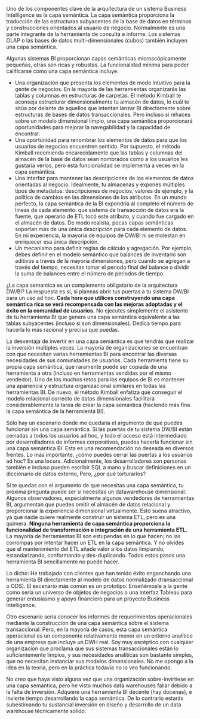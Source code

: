﻿---
UniqueId: yCgqODiWRH
Title: "Consejo de diseño #158: Dar sentido a la capa semántica"
Url: 2013/dar-sentido-capa-semnatica.html
Image: 2013-dar-sentido-capa-semnatica.jpg
Date: 2016-11-03T00:00:00.0000000
SecondaryDate: 2013-08-05T00:32:00.0000000
Description: "Uno de los componentes clave de la arquitectura de un sistema Business Intelligence es la capa semántica. La capa semántica proporciona la traducción de las estructuras subyacentes de la base de datos en términos y construcciones orientados  al usuario de negocio."
Author: Joy Mundy
Category: Fundamentos Business Intelligence
RelatedUrl: http://www.kimballgroup.com/2013/08/design-tip-158-making-sense-of-the-semantic-layer/

---
Uno de los componentes clave de la arquitectura de un sistema Business Intelligence es la capa semántica. La capa semántica proporciona la traducción de las estructuras subyacentes de la base de datos en términos y construcciones orientados  al usuario de negocio. Normalmente es una parte integrante de la herramienta de consulta e informe. Los sistemas OLAP o las bases de datos multi-dimensionales (cubos) también incluyen una capa semántica.

Algunas sistemas BI proporcionan capas semánticas microscópicamente pequeñas, otras son ricas y robustas. La funcionalidad mínima para poder calificarse como una capa semántica incluye:

- Una organización que presenta los elementos de modo intuitivo para la gente de negocios. En la mayoría de las herramientas organizarás las tablas y columnas en estructuras de carpetas. El método Kimball te aconseja estructurar dimensionalmente tu almacén de datos, lo cuál te sitúa por delante de aquellos que intentan lanzar BI directamente sobre estructuras de bases de datos transaccionales. Pero incluso si rehaces sobre un modelo dimensional limpio, una capa semántica proporcionará oportunidades para mejorar la navegabilidad y la capacidad de encontrar.
- Una oportunidad para renombrar los elementos de datos para que los usuarios de negocios encuentren sentido. Por supuesto, el método Kimball recomienda encarecidamente que las tablas y columnas del almacén de la base de datos sean nombrados como a los usuarios les gustaría verlos, pero esta funcionalidad se implementa a veces en la capa semántica.
- Una interfaz  para mantener las descripciones de los elementos de datos orientadas al negocio. Idealmente, tu almacenas y expones múltiples tipos de metadatos: descripciones de negocios, valores de ejemplo, y la política de cambios en las dimensiones de los atributos. En un mundo perfecto, la capa semántica de la BI expondría al completo el número de líneas de cada elemento: que sistema de transacción de datos era la fuente, que operario de ETL tocó  este atributo, y cuando fue cargado en el almacén de datos. De modo realista, pocas capas semánticas soportan más de una única descripción para cada elemento de datos. En mi experiencia, la mayoría de equipos de DW/BI ni se molestan en enriquecer esa única descripción.
- Un mecanismo para definir reglas de cálculo y agregación. Por ejemplo, debes definir en el modelo semántico que balances de inventario son aditivos a través de la mayoría dimensiones, pero cuando se agregan a través del tiempo, necesitas tomar el periodo final del balance o dividir la suma de balances entre el número de periodos de tiempo.

¿La capa semantica es un complemento obligatorio de la arquitectura DW/BI? La respuesta es sí, si planeas abrir tus puertas  a tu sistema DW/BI para un uso ad hoc. **Cada hora que utilices construyendo una capa semántica rica se verá recompensada con las mejoras adoptadas y el éxito en la comunidad de usuarios.** No ejecutes simplemente el asistente de tu herramienta BI que  genera una capa semántica equivalente a las tablas subyacentes (incluso si son dimensionales). Dedica tiempo para hacerla lo más racional y precisa que puedas.

La desventaja de invertir en una capa semántica es que tendrás que realizar la inversión múltiples veces. La mayoría de organizaciones se encuentran con que necesitan varias herramientas BI para encontrar las diversas necesidades de sus comunidades de usuarios. Cada herramienta tiene su propia capa semántica, que raramente puede ser copiada de una herramienta a otra (incluso en herramientas vendidas por el mismo vendedor). Uno de los muchos retos para los equipos de BI es mantener una apariencia y estructura organizacional similares en todas las herramientas BI. De nuevo, el método Kimball enfatiza que conseguir el modelo relacional correcto de datos dimensionales facilitará considerablemente la tarea de crear la capa semántica (haciendo más fina la capa semántica de la herramienta BI).

Sólo hay un escenario donde me quedaría el argumento de que puedes funcionar sin una capa semántica. Si las puertas de tu sistema DW/BI están cerradas a todos los usuarios ad hoc, y todo el acceso está intermediado por desarrolladores de informes corporativos, puedes hacerla funcionar sin una capa semántica BI. Esta es una recomendación no deseada en diversos frentes. Lo más importante, ¿cómo puedes cerrar las puertas a los usuarios ad hoc? Es una locura. Adicionalmente, los desarrolladores son personas también e incluso pueden escribir SQL a mano y buscar definiciones en un diccionario de datos externo, Pero, ¿por qué torturarlos?

Si te quedas con el argumento de que necesitas una capa semántica, tu próxima pregunta puede ser si necesitas un datawarehouse dimensional. Algunos observadores, especialmente algunos vendedores de herramientas BI, argumentan que puedes omitir el almacén de datos relacional y proporcionar la experiencia dimensional virtualmente. Esto suena atractivo, ya que nadie quiere realmente construir un sistema ETL, pero es una quimera. **Ninguna herramienta de capa semántica proporciona la funcionalidad de transformación e integración de una herramienta ETL.** La mayoría de herramientas BI son estupendas en lo que hacen; no las corrompas por intentar hacer un ETL en la capa semántica. Y no olvides que el mantenimiento del ETL añade valor a los datos limpiando, estandarizando, conformando y des-duplicando. Todos estos pasos una herramienta BI sencillamente no puede hacer.

Lo dicho: He trabajado con clientes que han tenido éxito enganchando una herramienta BI directamente al modelo de datos normalizado (transaccional o ODS). El escenario más común es un prototipo: Enseñémosle a la gente  como sería un universo de objetos de negocios o una interfaz Tableau para generar entusiasmo y apoyo financiero para un proyecto Business Intelligence.

Otro escenario seria conocer los informes de requerimientos operacionales mediante la construcción de una capa semántica sobre el sistema transaccional. Pero, en la mayoría de casos, esta capa semántica operacional es un componente relativamente menor en un entorno analítico de una empresa que incluye un DWH real. Soy muy escéptico con cualquier organización que proclama que sus sistemas transaccionales están lo suficientemente limpios, y sus necesidades analíticas son bastante simples, que no necesitan  instanciar sus modelos dimensionales. No me opongo a la idea en la teoría, pero en la práctica todavía no lo veo funcionando.

No creo que haya visto alguna vez que una organización sobre-invirtiese en una capa semántica, pero he visto muchos data warehouses fallar debido a la falta de inversión. Adquiere una herramienta BI decente (hay docenas), e invierte tiempo desarrollando la capa semántica. De lo contrario estarás subestimando tu sustancial inversión en diseño y desarrollo de un data warehouse técnicamente solido.




[1]: http://www.kimballgroup.com/2013/08/design-tip-158-making-sense-of-the-semantic-layer/